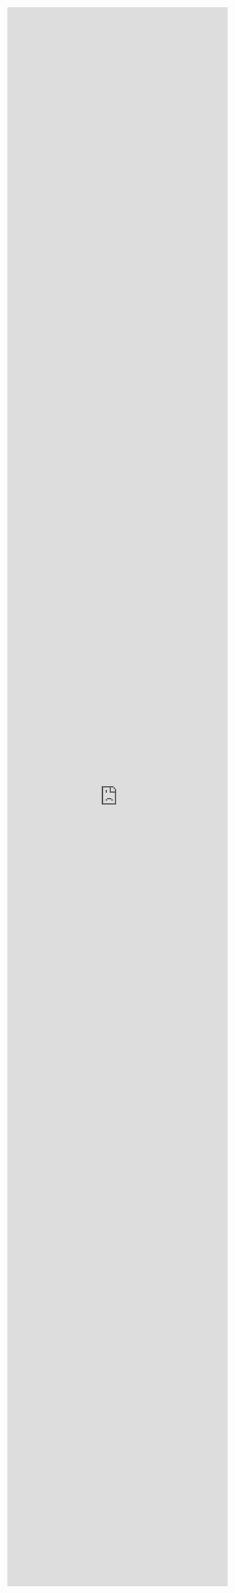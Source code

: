 <style>
  /* Ensure full-width layout */
  .container-lg {
    margin: 0 !important;
    padding: 0 !important;
    max-width: 100% !important;
    width: 100% !important;
  }

  iframe {
    display: block;
    margin: 0 auto;
    border: none;
    width: 100%; /* Adjust iframe width */
    height: 90vh; /* Optional: Make it responsive to viewport height */
  }

  /* Hide the title */
  h1 {
    display: none;
  }
</style>

<div class="container-lg">
  <iframe 
      title="POZO Report Wave & Slalom v5 Wave Only" 
      src="https://app.powerbi.com/view?r=eyJrIjoiM2I4MWJhYjQtMTdmMC00OGE2LTk3MWItMzMyNTg0NTg1MTJlIiwidCI6IjRlNDc4YWIwLWFjYWUtNGRiNS1hYjA4LTQ0ZjdlOTliNDc1MiJ9" 
      allowfullscreen="true">
  </iframe>
</div>
